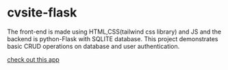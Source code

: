 # cvsite-flask
The front-end is made using HTML,CSS(tailwind css library) and JS and the backend is python-Flask with SQLITE database. This project demonstrates basic CRUD operations on database and user authentication.
 
[check out this app](cvsite123.herokuapp.com)
